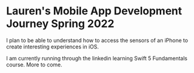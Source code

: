 # Lauren's Mobile App Development Journey Spring 2022

I plan to be able to understand how to access the sensors of an iPhone to create interesting experiences in iOS.

I am currently running through the linkedin learning Swift 5 Fundamentals course. More to come.

